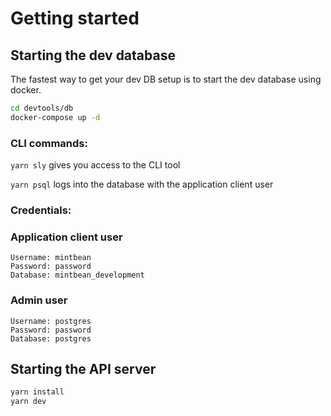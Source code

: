 # Getting started

## Starting the dev database

The fastest way to get your dev DB setup is to start the dev database using docker.

```bash
cd devtools/db
docker-compose up -d
```

### CLI commands:

`yarn sly` gives you access to the CLI tool

`yarn psql` logs into the database with the application client user

### Credentials:

### Application client user

```
Username: mintbean
Password: password
Database: mintbean_development
```

### Admin user

```
Username: postgres
Password: password
Database: postgres
```

## Starting the API server
```bash
yarn install
yarn dev
```

